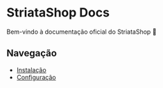 # StriataShop Docs

Bem-vindo à documentação oficial do StriataShop 🚀

## Navegação
- [Instalação](instalacao.md)
- [Configuração](configuracao.md)